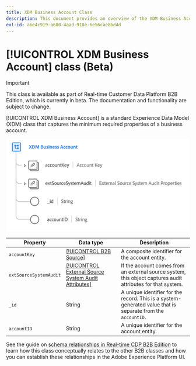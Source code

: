 ```yaml
---
title: XDM Business Account Class
description: This document provides an overview of the XDM Business Account class in Experience Data Model (XDM).
exl-id: abe4c919-a680-4aad-918e-6e56cae8bd4d
---
```

# [!UICONTROL XDM Business Account] class (Beta)

>[!IMPORTANT]
>
>This class is available as part of Real-time Customer Data Platform B2B Edition, which is currently in beta. The documentation and functionality are subject to change.

[!UICONTROL XDM Business Account] is a standard Experience Data Model (XDM) class that captures the minimum required properties of a business account.

![](../../images/classes/b2b/business-account.png)

| Property | Data type |  Description |
| --- | --- | --- |
| `accountKey` | [[!UICONTROL B2B Source]](../../data-types/b2b-source.md) | A composite identifier for the account entity. |
| `extSourceSystemAudit` | [[!UICONTROL External Source System Audit Attributes]](../../data-types/external-source-system-audit-attributes.md) | If the account comes from an external source system, this object captures audit attributes for that system. |
| `_id` | String  | A unique identifier for the record. This is a system-generated value that is separate from the `accountID`. |
| `accountID` | String  | A unique identifier for the account entity. |

See the guide on [schema relationships in Real-time CDP B2B Edition](../../tutorials/relationship-b2b.md) to learn how this class conceptually relates to the other B2B classes and how you can establish these relationships in the Adobe Experience Platform UI.
